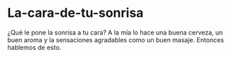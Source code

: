 # La-cara-de-tu-sonrisa
¿Qué le pone la sonrisa a tu cara? A la mía lo hace una buena cerveza, un buen aroma y la sensaciones agradables como un buen masaje. Entonces hablemos de esto.
